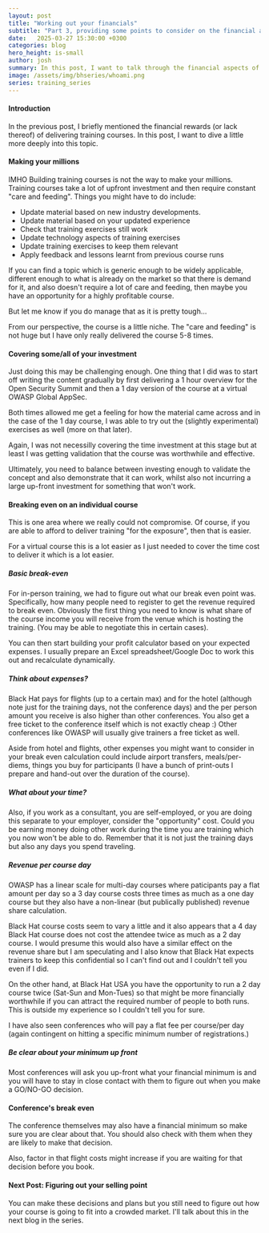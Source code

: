 ```yaml
---
layout: post
title: "Working out your financials"
subtitle: "Part 3, providing some points to consider on the financial aspects of training."
date:   2025-03-27 15:30:00 +0300
categories: blog
hero_height: is-small
author: josh
summary: In this post, I want to talk through the financial aspects of training including expenses and effort to take into account and some thoughts on how different conferences do pricing.
image: /assets/img/bhseries/whoami.png
series: training_series
---
```


#### Introduction

In the previous post, I briefly mentioned the financial rewards (or lack thereof) of delivering training courses. In this post, I want to dive a little more deeply into this topic.

#### Making your millions

IMHO Building training courses is not the way to make your millions. Training courses take a lot of upfront investment and then require constant "care and feeding". Things you might have to do include:

- Update material based on new industry developments.
- Update material based on your updated experience
- Check that training exercises still work
- Update technology aspects of training exercises
- Update training exercises to keep them relevant
- Apply feedback and lessons learnt from previous course runs

If you can find a topic which is generic enough to be widely applicable, different enough to what is already on the market so that there is demand for it, and also doesn't require a lot of care and feeding, then maybe you have an opportunity for a highly profitable course.

But let me know if you do manage that as it is pretty tough...

From our perspective, the course is a little niche. The "care and feeding" is not huge but I have only really delivered the course 5-8 times.

#### Covering some/all of your investment

Just doing this may be challenging enough. One thing that I did was to start off writing the content gradually by first delivering a 1 hour overview for the Open Security Summit and then a 1 day version of the course at a virtual OWASP Global AppSec.

Both times allowed me get a feeling for how the material came across and in the case of the 1 day course, I was able to try out the (slightly experimental) exercises as well (more on that later).

Again, I was not necessilly covering the time investment at this stage but at least I was getting validation that the course was worthwhile and effective.

Ultimately, you need to balance between investing enough to validate the concept and also demonstrate that it can work, whilst also not incurring a large up-front investment for something that won't work.

#### Breaking even on an individual course

This is one area where we really could not compromise. Of course, if you are able to afford to deliver training "for the exposure", then that is easier.

For a virtual course this is a lot easier as I just needed to cover the time cost to deliver it which is a lot easier.  

##### Basic break-even

For in-person training, we had to figure out what our break even point was. Specifically, how many people need to register to get the revenue required to break even. Obviously the first thing you need to know is what share of the course income you will receive from the venue which is hosting the training. (You may be able to negotiate this in certain cases).

You can then start building your profit calculator based on your expected expenses. I usually prepare an Excel spreadsheet/Google Doc to work this out and recalculate dynamically.

##### Think about expenses?

Black Hat pays for flights (up to a certain max) and for the hotel (although note just for the training days, not the conference days) and the per person amount you receive is also higher than other conferences. You also get a free ticket to the conference itself which is not exactly cheap :) Other conferences like OWASP will usually give trainers a free ticket as well.

Aside from hotel and flights, other expenses you might want to consider in your break even calculation could include airport transfers, meals/per-diems, things you buy for participants (I have a bunch of print-outs I prepare and hand-out over the duration of the course).

##### What about your time?

Also, if you work as a consultant, you are self-employed, or you are doing this separate to your employer, consider the "opportunity" cost. Could you be earning money doing other work during the time you are training which you now won't be able to do. Remember that it is not just the training days but also any days you spend traveling.

##### Revenue per course day

OWASP has a linear scale for multi-day courses where paticipants pay a flat amount per day so a 3 day course costs three times as much as a one day course but they also have a non-linear (but publically published) revenue share calculation.

Black Hat course costs seem to vary a little and it also appears that a 4 day Black Hat course does not cost the attendee twice as much as a 2 day course. I would presume this would also have a similar effect on the revenue share but I am speculating and I also know that Black Hat expects trainers to keep this confidential so I can't find out and I couldn't tell you even if I did.

On the other hand, at Black Hat USA you have the opportunity to run a 2 day course twice (Sat-Sun and Mon-Tues) so that might be more financially worthwhile if you can attract the required number of people to both runs. This is outside my experience so I couldn't tell you for sure.

I have also seen conferences who will pay a flat fee per course/per day (again contingent on hitting a specific minimum number of registrations.)

##### Be clear about your minimum up front

Most conferences will ask you up-front what your financial minimum is and you will have to stay in close contact with them to figure out when you make a GO/NO-GO decision.

#### Conference's break even

The conference themselves may also have a financial minimum so make sure you are clear about that. You should also check with them when they are likely to make that decision. 

Also, factor in that flight costs might increase if you are waiting for that decision before you book.

#### Next Post: Figuring out your selling point

You can make these decisions and plans but you still need to figure out how your course is going to fit into a crowded market. I'll talk about this in the next blog in the series.